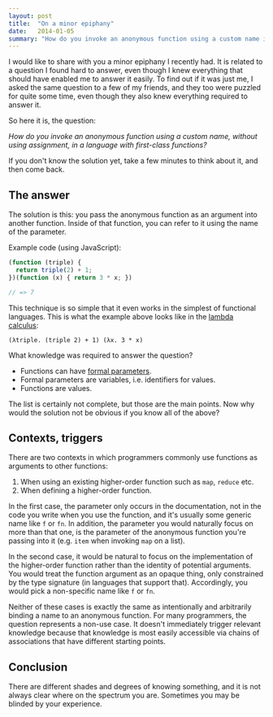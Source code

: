 ```yaml
---
layout: post
title:  "On a minor epiphany"
date:   2014-01-05
summary: "How do you invoke an anonymous function using a custom name if all you have is first-class functions? It's quite simple, really."
---
```


I would like to share with you a minor epiphany I recently had. It is related to a question I found hard to answer, even though I knew everything that should have enabled me to answer it easily. To find out if it was just me, I asked the same question to a few of my friends, and they too were puzzled for quite some time, even though they also knew everything required to answer it.

So here it is, the question:

<em>How do you invoke an anonymous function using a custom name, without using assignment, in a language with first-class functions?</em>

If you don't know the solution yet, take a few minutes to think about it, and then come back.

## The answer

The solution is this: you pass the anonymous function as an argument into another function. Inside of that function, you can refer to it using the name of the parameter.

Example code (using JavaScript):

```javascript
(function (triple) {
  return triple(2) + 1;
})(function (x) { return 3 * x; })

// => 7
```

This technique is so simple that it even works in the simplest of functional languages. This is what the example above looks like in the [lambda calculus][1]:

````
(λtriple. (triple 2) + 1) (λx. 3 * x)
````

What knowledge was required to answer the question?

- Functions can have [formal parameters][2].
- Formal parameters are variables, i.e. identifiers for values.
- Functions are values.

The list is certainly not complete, but those are the main points. Now why would the solution not be obvious if you know all of the above?

## Contexts, triggers

There are two contexts in which programmers commonly use functions as arguments to other functions:

1. When using an existing higher-order function such as `map`, `reduce` etc.
2. When defining a higher-order function.

In the first case, the parameter only occurs in the documentation, not in the code you write when you use the function, and it's usually some generic name like `f` or `fn`. In addition, the parameter you would naturally focus on more than that one, is the parameter of the anonymous function you're passing into it (e.g. `item` when invoking `map` on a list).

In the second case, it would be natural to focus on the implementation of the higher-order function rather than the identity of potential arguments. You would treat the function argument as an opaque thing, only constrained by the type signature (in languages that support that). Accordingly, you would pick a non-specific name like `f` or `fn`.

Neither of these cases is exactly the same as intentionally and arbitrarily binding a name to an anonymous function. For many programmers, the question represents a non-use case. It doesn't immediately trigger relevant knowledge because that knowledge is most easily accessible via chains of associations that have different starting points.

## Conclusion

There are different shades and degrees of knowing something, and it is not always clear where on the spectrum you are. Sometimes you may be blinded by your experience.


[1]: http://en.wikipedia.org/wiki/Lambda_calculus
[2]: http://en.wikipedia.org/wiki/Parameter_(computer_programming)#Parameters_and_arguments
